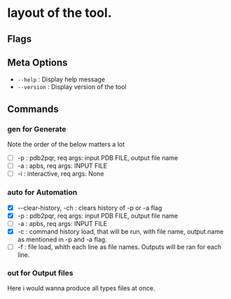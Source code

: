 # layout of the tool.

## Flags

## Meta Options

- `--help` : Display help message
- `--version` : Display version of the tool

## Commands

### gen for Generate

Note the order of the below matters a lot

- [ ] -p : pdb2pqr, req args: input PDB FILE, output file name
- [ ] -a : apbs, req args: INPUT FILE
- [ ] -i : interactive, req args: None

### auto for Automation

- [x] --clear-history, -ch : clears history of -p or -a flag
- [x] -p : pdb2pqr, req args: input PDB FILE, output file name
- [ ] -a : apbs, req args: INPUT FILE
- [x] -c : command history load, that will be run, with file name, output name as mentioned in -p and -a flag.
- [ ] -f : file load, whith each line as file names. Outputs will be ran for each line.

### out for Output files

Here i would wanna produce all types files at once.
